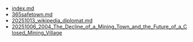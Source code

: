 * [index.md](index.md)
* [365safetown.md](365safetown.md)
* [20251013_wikipedia_diplomat.md](20251013_wikipedia_diplomat.md)
* [20251006_2004_The_Decline_of_a_Mining_Town_and_the_Future_of_a_Closed_Mining_Village](2025/20251006_2004_The_Decline_of_a_Mining_Town_and_the_Future_of_a_Closed_Mining_Village.md)
